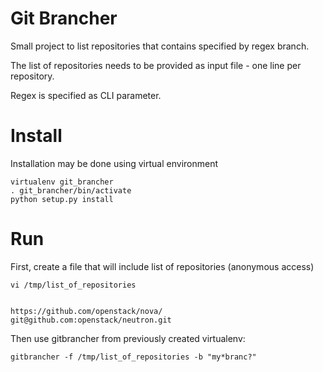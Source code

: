 # Git Brancher

Small project to list repositories that contains specified by regex branch.

The list of repositories needs to be provided as input file - one line per
repository.

Regex is specified as CLI parameter.


# Install
Installation may be done using virtual environment

```
virtualenv git_brancher
. git_brancher/bin/activate
python setup.py install
```


# Run

First, create a file that will include list of repositories (anonymous access)

```
vi /tmp/list_of_repositories


https://github.com/openstack/nova/
git@github.com:openstack/neutron.git
```

Then use gitbrancher from previously created virtualenv:

```
gitbrancher -f /tmp/list_of_repositories -b "my*branc?"
```
